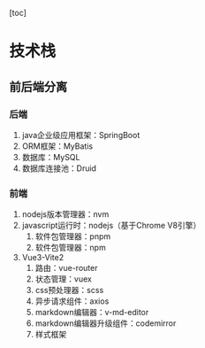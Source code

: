 [toc]

# 技术栈

## 前后端分离

### 后端

1. java企业级应用框架：SpringBoot
2. ORM框架：MyBatis
3. 数据库：MySQL
4. 数据库连接池：Druid

### 前端

1. nodejs版本管理器：nvm
2. javascript运行时：nodejs（基于Chrome V8引擎）
   1. 软件包管理器：pnpm
   2. 软件包管理器：npm
3. Vue3-Vite2
   1. 路由：vue-router
   2. 状态管理：vuex
   3. css预处理器：scss
   4. 异步请求组件：axios
   5. markdown编辑器：v-md-editor
   6. markdown编辑器升级组件：codemirror
   7. 样式框架

